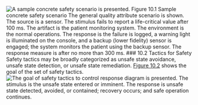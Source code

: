 ![A sample concrete safety scenario is presented.](graphics/10fig01.jpg) Figure 10.1 Sample concrete safety scenario The general quality attribute scenario is shown. The source is a sensor. The stimulus fails to report a life-critical value after 100 ms. The artifact is the patient monitoring system. The environment is the normal operations. The response is the failure is logged, a warning light is illuminated on the console, and a backup (lower fidelity) sensor is engaged; the system monitors the patient using the backup sensor. The response measure is after no more than 300 ms. ### 10.2 Tactics for Safety Safety tactics may be broadly categorized as unsafe state avoidance, unsafe state detection, or unsafe state remediation. [Figure 10.2](ch10.xhtml#ch10fig02) shows the goal of the set of safety tactics. ![The goal of safety tactics to control response diagram is presented. The stimulus is the unsafe state entered or imminent. The response is unsafe state detected, avoided, or contained; recovery occurs; and safe operation continues.](graphics/10fig02.jpg)